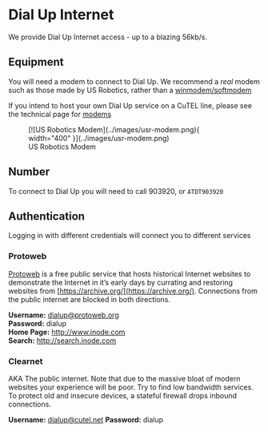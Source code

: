 # Dial Up Internet

We provide Dial Up Internet access - up to a blazing 56kb/s.

## Equipment

You will need a modem to connect to Dial Up. We recommend a _real_ modem such as those made by US Robotics, rather than a [winmodem/softmodem](https://en.wikipedia.org/wiki/Softmodem)

If you intend to host your own Dial Up service on a CuTEL line, please see the technical page for [modems](../technical/modems.md)

<figure markdown="span">
  [![US Robotics Modem](../images/usr-modem.png){ width="400" }](../images/usr-modem.png)
  <figcaption>US Robotics Modem</figcaption>
</figure>

## Number

To connect to Dial Up you will need to call 903920, or `ATDT903920`

## Authentication

Logging in with different credentials will connect you to different services

### Protoweb

[Protoweb](https://protoweb.org/) is a free public service that hosts historical Internet websites to demonstrate the Internet in it’s early days by currating and restoring websites from [https://archive.org/](https://archive.org/). Connections from the public internet are blocked in both directions.

**Username:** dialup@protoweb.org  
**Password:** dialup  
**Home Page:** http://www.inode.com  
**Search:** http://search.inode.com  

### Clearnet

AKA The public internet. Note that due to the massive bloat of modern websites your experience will be poor. Try to find low bandwidth services. To protect old and insecure devices, a stateful firewall drops inbound connections.

**Username:** dialup@cutel.net
**Password:** dialup
